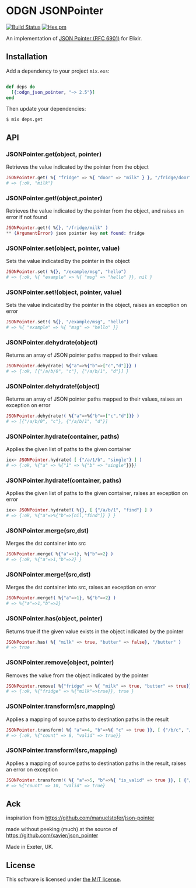 ODGN JSONPointer
=================
[![Build Status](https://travis-ci.org/odogono/elixir-jsonpointer.svg?branch=master)](https://travis-ci.org/odogono/elixir-jsonpointer)
[![Hex.pm](https://img.shields.io/hexpm/v/odgn_json_pointer.svg?style=flat-square)](https://hex.pm/packages/odgn_json_pointer)


An implementation of [JSON Pointer (RFC 6901)](http://tools.ietf.org/html/draft-ietf-appsawg-json-pointer-08) for Elixir.


## Installation

Add a dependency to your project `mix.exs`:

```Elixir

def deps do
  [{:odgn_json_pointer, "~> 2.5"}]
end

```

Then update your dependencies:

```sh-session
$ mix deps.get
```


## API

### JSONPointer.get(object, pointer)

Retrieves the value indicated by the pointer from the object

```Elixir
JSONPointer.get( %{ "fridge" => %{ "door" => "milk" } }, "/fridge/door" )
# => {:ok, "milk"}
```

### JSONPointer.get!(object,pointer)

Retrieves the value indicated by the pointer from the object, and raises an error if not found

```Elixir
JSONPointer.get!( %{}, "/fridge/milk" )
** (ArgumentError) json pointer key not found: fridge
```

### JSONPointer.set(object, pointer, value)

Sets the value indicated by the pointer in the object

```Elixir
JSONPointer.set( %{}, "/example/msg", "hello")
# => {:ok, %{ "example" => %{ "msg" => "hello" }}, nil }
```

### JSONPointer.set!(object, pointer, value)

Sets the value indicated by the pointer in the object, raises an exception on error

```Elixir
JSONPointer.set!( %{}, "/example/msg", "hello")
# => %{ "example" => %{ "msg" => "hello" }}
```

### JSONPointer.dehydrate(object)

Returns an array of JSON pointer paths mapped to their values

```Elixir
JSONPointer.dehydrate( %{"a"=>%{"b"=>["c","d"]}} )
# => {:ok, [{"/a/b/0", "c"}, {"/a/b/1", "d"}] }
```

### JSONPointer.dehydrate!(object)

Returns an array of JSON pointer paths mapped to their values, raises an exception on error

```Elixir
JSONPointer.dehydrate!( %{"a"=>%{"b"=>["c","d"]}} )
# => [{"/a/b/0", "c"}, {"/a/b/1", "d"}]
```

### JSONPointer.hydrate(container, paths)

Applies the given list of paths to the given container

```Elixir
iex> JSONPointer.hydrate( [ {"/a/1/b", "single"} ] )
# => {:ok, %{"a" => %{"1" => %{"b" => "single"}}}}
```

### JSONPointer.hydrate!(container, paths)

Applies the given list of paths to the given container, raises an exception on error

```Elixir
iex> JSONPointer.hydrate!( %{}, [ {"/a/b/1", "find"} ] )
# => {:ok, %{"a"=>%{"b"=>[nil,"find"]} } }
```

### JSONPointer.merge(src,dst)

Merges the dst container into src

```Elixir
JSONPointer.merge( %{"a"=>1}, %{"b"=>2} )
# => {:ok, %{"a"=>1,"b"=>2} }
```

### JSONPointer.merge!(src,dst)

Merges the dst container into src, raises an exception on error

```Elixir
JSONPointer.merge!( %{"a"=>1}, %{"b"=>2} )
# => %{"a"=>1,"b"=>2}
```

### JSONPointer.has(object, pointer)

Returns true if the given value exists in the object indicated by the pointer

```Elixir
JSONPointer.has( %{ "milk" => true, "butter" => false}, "/butter" )
# => true
```

### JSONPointer.remove(object, pointer)

Removes the value from the object indicated by the pointer

```Elixir
JSONPointer.remove( %{"fridge" => %{ "milk" => true, "butter" => true}}, "/fridge/butter" )
# => {:ok, %{"fridge" => %{"milk"=>true}}, true }
```

### JSONPointer.transform(src,mapping)

Applies a mapping of source paths to destination paths in the result

```Elixir
JSONPointer.transform( %{ "a"=>4, "b"=>%{ "c" => true }}, [ {"/b/c", "/valid"}, {"/a","/count", fn val -> val*2 end} ] )
# => {:ok, %{"count" => 8, "valid" => true}}
```

### JSONPointer.transform!(src,mapping)

Applies a mapping of source paths to destination paths in the result, raises an error on exception

```Elixir
JSONPointer.transform!( %{ "a"=>5, "b"=>%{ "is_valid" => true }}, [ {"/b/is_valid", "/valid"}, {"/a","/count", fn val -> val*2 end} ] )
# => %{"count" => 10, "valid" => true}
```



## Ack

inspiration from https://github.com/manuelstofer/json-pointer

made without peeking (much) at the source of https://github.com/xavier/json_pointer

Made in Exeter, UK.


## License

This software is licensed under [the MIT license](LICENSE.md).

